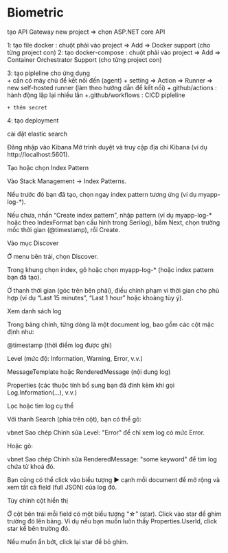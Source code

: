 # Biometric
tạo API Gateway
new project => chọn ASP.NET core API 


1: tạo file docker : chuột phải vào project => Add => Docker support (cho từng project con)
2: tạo docker-compose : chuột phải vào project => Add => Container Orchestrator Support (cho từng project con)

3: tạo pipleline cho ứng dụng  
	+ cần có máy chủ để kết nối đến (agent)
	+ setting => Action => Runner => new self-hosted runner (làm theo hướng dẫn để kết nối)
	+.github/actions : hành động lặp lại nhiều lần
	+.github/workflows : CICD pipleline
	
	+ thêm secret 
4: tạo deployment


cài đặt elastic search

Đăng nhập vào Kibana
Mở trình duyệt và truy cập địa chỉ Kibana (ví dụ http://localhost:5601).

Tạo hoặc chọn Index Pattern

Vào Stack Management → Index Patterns.

Nếu trước đó bạn đã tạo, chọn ngay index pattern tương ứng (ví dụ myapp-log-*).

Nếu chưa, nhấn “Create index pattern”, nhập pattern (ví dụ myapp-log-* hoặc theo IndexFormat bạn cấu hình trong Serilog), bấm Next, chọn trường mốc thời gian (@timestamp), rồi Create.

Vào mục Discover

Ở menu bên trái, chọn Discover.

Trong khung chọn index, gõ hoặc chọn myapp-log-* (hoặc index pattern bạn đã tạo).

Ở thanh thời gian (góc trên bên phải), điều chỉnh phạm vi thời gian cho phù hợp (ví dụ “Last 15 minutes”, “Last 1 hour” hoặc khoảng tùy ý).

Xem danh sách log

Trong bảng chính, từng dòng là một document log, bao gồm các cột mặc định như:

@timestamp (thời điểm log được ghi)

Level (mức độ: Information, Warning, Error, v.v.)

MessageTemplate hoặc RenderedMessage (nội dung log)

Properties (các thuộc tính bổ sung bạn đã đính kèm khi gọi Log.Information(…), v.v.)

Lọc hoặc tìm log cụ thể

Với thanh Search (phía trên cột), bạn có thể gõ:

vbnet
Sao chép
Chỉnh sửa
Level: "Error"
để chỉ xem log có mức Error.

Hoặc gõ:

vbnet
Sao chép
Chỉnh sửa
RenderedMessage: "some keyword"
để tìm log chứa từ khoá đó.

Bạn cũng có thể click vào biểu tượng ▶️ cạnh mỗi document để mở rộng và xem tất cả field (full JSON) của log đó.

Tùy chỉnh cột hiển thị

Ở cột bên trái mỗi field có một biểu tượng “☆” (star). Click vào star để ghim trường đó lên bảng. Ví dụ nếu bạn muốn luôn thấy Properties.UserId, click star kế bên trường đó.

Nếu muốn ẩn bớt, click lại star để bỏ ghim.